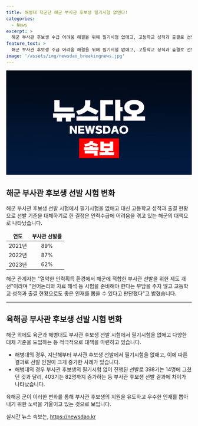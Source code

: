 ```yaml
---
title: 해병대 학군단 해군 부사관 후보생 필기시험 없앤다!
categories:
  - News
excerpt: >
  해군 부사관 후보생 수급 어려움 해결을 위해 필기시험 없애고, 고등학교 성적과 출결로 선발 기준을 대체. 해군은 부사관 선발률 급감으로 지원자 부담 줄이려는 시도. 육군, 해병대도 필기시험 없애며, 해병대 부사관 후보생 403기 14명에서 398기 82명으로 선발 확대. 부사관 지원자 확대 전략으로 보는 시각도 있음.
feature_text: >
  해군 부사관 후보생 수급 어려움 해결을 위해 필기시험 없애고, 고등학교 성적과 출결로 선발 기준을 대체. 해군은 부사관 선발률 급감으로 지원자 부담 줄이려는 시도. 육군, 해병대도 필기시험 없애며, 해병대 부사관 후보생 403기 14명에서 398기 82명으로 선발 확대. 부사관 지원자 확대 전략으로 보는 시각도 있음.
image: '/assets/img/newsdao_breakingnews.jpg'
---
```


<p><img src="/assets/img/newsdao_breakingnews.jpg" alt="ontimetimes 속보" /></p>

<h2 data-ke-size="size26">해군 부사관 후보생 선발 시험 변화</h2>

<p>해군 부사관 후보생 선발 시험에서 필기시험을 없애고 대신 고등학교 성적과 출결 현황으로 선발 기준을 대체하기로 한 결정은 인력수급에 어려움을 겪고 있는 해군의 대책으로 나타났습니다.</p>

<table>
  <thead>
    <tr>
      <td style="text-align: center; height: 17px;"><b>연도</b></td>
      <td style="text-align: center; height: 17px;"><b>부사관 선발률</b></td>
    </tr>
  </thead>
  <tbody>
    <tr>
      <td style="text-align: center; height: 17px;">2021년</td>
      <td style="text-align: center; height: 17px;">89%</td>
    </tr>
    <tr>
      <td style="text-align: center; height: 17px;">2022년</td>
      <td style="text-align: center; height: 17px;">87%</td>
    </tr>
    <tr>
      <td style="text-align: center; height: 17px;">2023년</td>
      <td style="text-align: center; height: 17px;">62%</td>
    </tr>
  </tbody>
</table>

<p data-ke-size="size16">해군 관계자는 "열악한 인력획득 환경에서 해군에 적합한 부사관 선발을 위한 제도 개선"이라며 "언어논리와 자료 해석 등 시험을 준비해야 한다는 부담을 주지 않고 고등학교 성적과 출결 현황으로도 좋은 인재를 뽑을 수 있다고 판단했다"고 밝혔습니다.</p>

<hr>

<h2 data-ke-size="size26">육해공 부사관 후보생 선발 시험 변화</h2>

<p>해군 외에도 육군과 해병대도 부사관 후보생 선발 시험에서 필기시험을 없애고 다양한 대체 기준을 도입하는 등 적극적으로 대책을 마련하고 있습니다.</p>

<ul>
  <li>해병대의 경우, 지난해부터 부사관 후보생 선발에서 필기시험을 없애고, 이에 따른 결과로 선발 인원이 크게 증가한 사례가 있습니다.</li>
  <li>해병대의 경우 부사관 후보생의 필기시험 없이 진행된 선발로 398기는 14명에 그쳤던 것과 달리, 403기는 82명까지 증가하는 등 부사관 후보생 선발 결과에 차이가 나타났습니다.</li>
</ul>

<p data-ke-size="size16">육해공 군이 이러한 변화를 통해 부사관 후보생의 지원을 유도하고 우수한 인재를 뽑아내기 위한 노력을 기울이고 있는 것으로 보입니다.</p>
실시간 뉴스 속보는, <a href="https://newsdao.kr" rel="dofollow">https://newsdao.kr</a>


